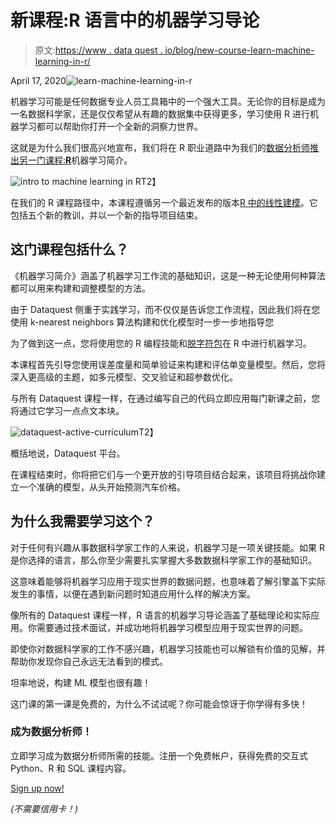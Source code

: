 # 新课程:R 语言中的机器学习导论

> 原文:[https://www . data quest . io/blog/new-course-learn-machine-learning-in-r/](https://www.dataquest.io/blog/new-course-learn-machine-learning-in-r/)

April 17, 2020![learn-machine-learning-in-r](../Images/6f587e21b888ba8a109bc5078a91f1f5.png)

机器学习可能是任何数据专业人员工具箱中的一个强大工具。无论你的目标是成为一名数据科学家，还是仅仅希望从有趣的数据集中获得更多，学习使用 R 进行机器学习都可以帮助你打开一个全新的洞察力世界。

这就是为什么我们很高兴地宣布，我们将在 R 职业道路中为我们的[数据分析师推出另一门课程:](https://www.dataquest.io/path/data-analyst-r/)[**R**](https://www.dataquest.io/course/introduction-to-machine-learning-in-r/)机器学习简介。

![intro to machine learning in R](../Images/e20be014cc02b9ac0070fab84706ccb2.png "intro to ml")T2】

在我们的 R 课程路径中，本课程遵循另一个最近发布的版本[R 中的线性建模](https://www.dataquest.io/course/linear-modeling-r/)。它包括五个新的教训，并以一个新的指导项目结束。

## 这门课程包括什么？

《机器学习简介》涵盖了机器学习工作流的基础知识，这是一种无论使用何种算法都可以用来构建和调整模型的方法。

由于 Dataquest 侧重于实践学习，而不仅仅是告诉您工作流程，因此我们将在您使用 k-nearest neighbors 算法构建和优化模型时一步一步地指导您

为了做到这一点，您将使用您的 R 编程技能和[脱字符包](https://topepo.github.io/caret/index.html)在 R 中进行机器学习。

本课程首先引导您使用误差度量和简单验证来构建和评估单变量模型。然后，您将深入更高级的主题，如多元模型、交叉验证和超参数优化。

与所有 Dataquest 课程一样，在通过编写自己的代码立即应用每门新课之前，您将通过它学习一点点文本块。

![dataquest-active-curriculum](../Images/208c29ec1781c49abbb0ea5dd1b90a79.png "dataquest-active-curriculum")T2】

概括地说，Dataquest 平台。

在课程结束时，你将把它们与一个更开放的引导项目结合起来，该项目将挑战你建立一个准确的模型，从头开始预测汽车价格。

## 为什么我需要学习这个？

对于任何有兴趣从事数据科学家工作的人来说，机器学习是一项关键技能。如果 R 是你选择的语言，那么你至少需要扎实掌握大多数数据科学家工作的基础知识。

这意味着能够将机器学习应用于现实世界的数据问题，也意味着了解引擎盖下实际发生的事情，以便在遇到新问题时知道应用什么样的解决方案。

像所有的 Dataquest 课程一样，R 语言的机器学习导论涵盖了基础理论和实际应用。你需要通过技术面试，并成功地将机器学习模型应用于现实世界的问题。

即使你对数据科学家的工作不感兴趣，机器学习技能也可以解锁有价值的见解，并帮助你发现你自己永远无法看到的模式。

坦率地说，构建 ML 模型也很有趣！

这门课的第一课是免费的，为什么不试试呢？你可能会惊讶于你学得有多快！

### 成为数据分析师！

立即学习成为数据分析师所需的技能。注册一个免费帐户，获得免费的交互式 Python、R 和 SQL 课程内容。

[Sign up now!](https://app.dataquest.io/signup)

*(不需要信用卡！)*